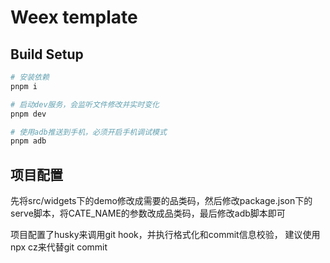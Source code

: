 #  Weex template

## Build Setup

```bash
# 安装依赖
pnpm i

# 启动dev服务，会监听文件修改并实时变化
pnpm dev

# 使用adb推送到手机，必须开启手机调试模式
pnpm adb
```

## 项目配置
先将src/widgets下的demo修改成需要的品类码，然后修改package.json下的serve脚本，将CATE_NAME的参数改成品类码，最后修改adb脚本即可

项目配置了husky来调用git hook，并执行格式化和commit信息校验，
建议使用npx cz来代替git commit
